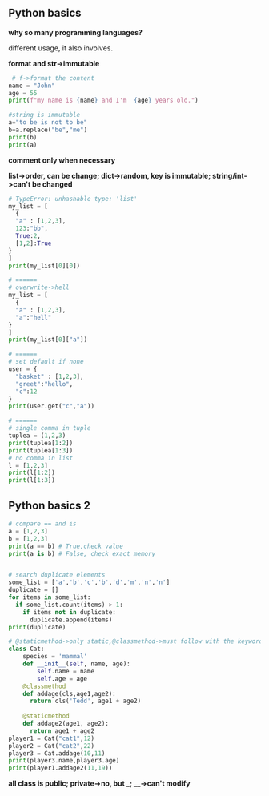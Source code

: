 ## Python basics

**why so many programming languages?**

different usage, it also involves.

**format and str->immutable**

```python
 # f->format the content
name = "John"
age = 55
print(f"my name is {name} and I'm  {age} years old.")

#string is immutable
a="to be is not to be"
b=a.replace("be","me")
print(b)
print(a)
```
**comment only when necessary**

**list->order, can be change; dict->random, key is immutable; string/int->can't be changed**

```Python
# TypeError: unhashable type: 'list'
my_list = [
  {
  "a" : [1,2,3],
  123:"bb",
  True:2,
  [1,2]:True
}
]
print(my_list[0][0])

# ======
# overwrite->hell
my_list = [
  {
  "a" : [1,2,3],
  "a":"hell"
}
]
print(my_list[0]["a"])

# ======
# set default if none
user = {
  "basket" : [1,2,3],
  "greet":"hello",
  "c":12
}
print(user.get("c","a"))

# ======
# single comma in tuple
tuplea = (1,2,3)
print(tuplea[1:2])
print(tuplea[1:3])
# no comma in list
l = [1,2,3]
print(l[1:2])
print(l[1:3])
```
## Python basics 2

```python
# compare == and is
a = [1,2,3]
b = [1,2,3]
print(a == b) # True,check value
print(a is b) # False, check exact memory


# search duplicate elements
some_list = ['a','b','c','b','d','m','n','n']
duplicate = []
for items in some_list:
  if some_list.count(items) > 1:
    if items not in duplicate:
      duplicate.append(items)
print(duplicate)

# @staticmethod->only static,@classmethod->must follow with the keyword cls, need use the class attribute
class Cat:
    species = 'mammal'
    def __init__(self, name, age):
        self.name = name
        self.age = age
    @classmethod
    def addage(cls,age1,age2):
      return cls('Tedd', age1 + age2)
    
    @staticmethod
    def addage2(age1, age2):
      return age1 + age2
player1 = Cat("cat1",12)
player2 = Cat("cat2",22)
player3 = Cat.addage(10,11)
print(player3.name,player3.age)
print(player1.addage2(11,19))
```
**all class is public; private->no, but \_; \__->can't modify**
